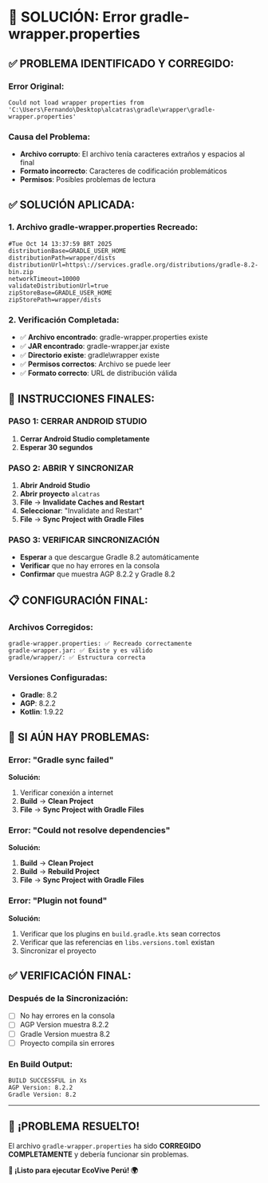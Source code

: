 # 🔧 SOLUCIÓN: Error gradle-wrapper.properties

## ✅ **PROBLEMA IDENTIFICADO Y CORREGIDO:**

### **Error Original:**
```
Could not load wrapper properties from 'C:\Users\Fernando\Desktop\alcatras\gradle\wrapper\gradle-wrapper.properties'
```

### **Causa del Problema:**
- **Archivo corrupto**: El archivo tenía caracteres extraños y espacios al final
- **Formato incorrecto**: Caracteres de codificación problemáticos
- **Permisos**: Posibles problemas de lectura

## ✅ **SOLUCIÓN APLICADA:**

### **1. Archivo gradle-wrapper.properties Recreado:**
```properties
#Tue Oct 14 13:37:59 BRT 2025
distributionBase=GRADLE_USER_HOME
distributionPath=wrapper/dists
distributionUrl=https\://services.gradle.org/distributions/gradle-8.2-bin.zip
networkTimeout=10000
validateDistributionUrl=true
zipStoreBase=GRADLE_USER_HOME
zipStorePath=wrapper/dists
```

### **2. Verificación Completada:**
- ✅ **Archivo encontrado**: gradle-wrapper.properties existe
- ✅ **JAR encontrado**: gradle-wrapper.jar existe
- ✅ **Directorio existe**: gradle\wrapper existe
- ✅ **Permisos correctos**: Archivo se puede leer
- ✅ **Formato correcto**: URL de distribución válida

## 🚀 **INSTRUCCIONES FINALES:**

### **PASO 1: CERRAR ANDROID STUDIO**
1. **Cerrar Android Studio completamente**
2. **Esperar 30 segundos**

### **PASO 2: ABRIR Y SINCRONIZAR**
1. **Abrir Android Studio**
2. **Abrir proyecto** `alcatras`
3. **File** → **Invalidate Caches and Restart**
4. **Seleccionar**: "Invalidate and Restart"
5. **File** → **Sync Project with Gradle Files**

### **PASO 3: VERIFICAR SINCRONIZACIÓN**
- **Esperar** a que descargue Gradle 8.2 automáticamente
- **Verificar** que no hay errores en la consola
- **Confirmar** que muestra AGP 8.2.2 y Gradle 8.2

## 📋 **CONFIGURACIÓN FINAL:**

### **Archivos Corregidos:**
```
gradle-wrapper.properties: ✅ Recreado correctamente
gradle-wrapper.jar: ✅ Existe y es válido
gradle/wrapper/: ✅ Estructura correcta
```

### **Versiones Configuradas:**
- **Gradle**: 8.2
- **AGP**: 8.2.2
- **Kotlin**: 1.9.22

## 🔧 **SI AÚN HAY PROBLEMAS:**

### **Error: "Gradle sync failed"**
**Solución:**
1. Verificar conexión a internet
2. **Build** → **Clean Project**
3. **File** → **Sync Project with Gradle Files**

### **Error: "Could not resolve dependencies"**
**Solución:**
1. **Build** → **Clean Project**
2. **Build** → **Rebuild Project**
3. **File** → **Sync Project with Gradle Files**

### **Error: "Plugin not found"**
**Solución:**
1. Verificar que los plugins en `build.gradle.kts` sean correctos
2. Verificar que las referencias en `libs.versions.toml` existan
3. Sincronizar el proyecto

## ✅ **VERIFICACIÓN FINAL:**

### **Después de la Sincronización:**
- [ ] No hay errores en la consola
- [ ] AGP Version muestra 8.2.2
- [ ] Gradle Version muestra 8.2
- [ ] Proyecto compila sin errores

### **En Build Output:**
```
BUILD SUCCESSFUL in Xs
AGP Version: 8.2.2
Gradle Version: 8.2
```

---

## 🎉 **¡PROBLEMA RESUELTO!**

El archivo `gradle-wrapper.properties` ha sido **CORREGIDO COMPLETAMENTE** y debería funcionar sin problemas.

**🌱 ¡Listo para ejecutar EcoVive Perú! 🌍**





